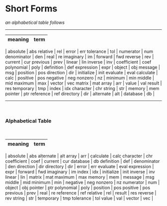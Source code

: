 # Short Forms

_an alphabetical table follows_

-----

meaning|term
-----|-------
|
absolute | abs 
relative | rel 
|
error | err 
tolerance | tol 
|
numerator | num
denominator | den
|
real | re
imaginary | im
|
forward | fwd 
reverse | rev 
|
current | cur
previous | prev 
|
linear | lin
inverse | inv
|
coefficient | coef
polynomial | poly
|
definition | def
expression | expr
|
object | obj
message | msg
|
position | pos
direction | dir
|
initialize | init
evaluate | eval
calculate | calc
|
positive | pos
negative | neg
nonzero | nz 
|
minimum | min
middle | mid
maximum | max 
|
vector | vec
matrix | mat 
array | arr 
| 
value | val 
result | res
temporary | tmp
|
index | idx
character | chr
string | str
|
memory | mem
pointer | ptr
reference | ref 
directory | dir
|
alternate | alt
|
database | db
|

-----
&nbsp; &nbsp; 
### Alphabetical Table
&nbsp; &nbsp; 

meaning| term
-----|-------
|
absolute | abs 
alternate | alt
array | arr
|
calculate | calc
character | chr
coefficient | coef
|
current | cur
database | db
definition | def
|
denominator | den
direction | dir
directory | dir
|
error | err
evaluate | eval
expression | expr
|
forward | fwd
imaginary | im
index | idx
|
initialize | init
inverse | inv
linear | lin
|
matrix | mat
maximum | max
memory | mem
|
message | msg
middle | mid
minimum | min
|
negative | neg
nonzero | nz
numerator | num
|
object | obj
pointer | ptr
polynomial | poly
|
position | pos
positive | pos
previous | prev
|
real | re
reference | ref
relative | rel
|
result | res
reverse | rev
string | str
|
temporary | tmp
tolerance | tol
value | val
|
vector | vec
|
